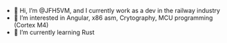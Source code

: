 - 👋 Hi, I’m @JFH5VM, and I currently work as a dev in the railway industry
- 👀 I’m interested in Angular, x86 asm, Crytography, MCU programming (Cortex M4)
- 🌱 I’m currently learning Rust

<!---

- 💞️ I’m looking to collaborate on ...
- 📫 How to reach me ...
- 😄 Pronouns: ...
- ⚡ Fun fact: ... 

JFH5VM/JFH5VM is a ✨ special ✨ repository because its `README.md` (this file) appears on your GitHub profile.
You can click the Preview link to take a look at your changes.
--->
